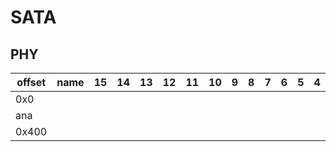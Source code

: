 # SATA

## PHY

| offset | name | 15 | 14 | 13 | 12 | 11 | 10 | 9 | 8 | 7 | 6 | 5 | 4 | 3 | 2 | 1 | 0 | notes |
|--------|------|----|----|----|----|----|----|---|---|---|---|---|---|---|---|---|---|-------|
| 0x0    |      |    |    |    |    |    |    |   |   |   |   |   |   |   |   |   |   |       |
| ana    |      |    |    |    |    |    |    |   |   |   |   |   |   |   |   |   |   |       |
| 0x400  |      |    |    |    |    |    |    |   |   |   |   |   |   |   |   |   |   |       |
